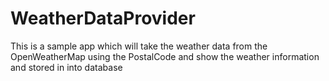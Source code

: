# WeatherDataProvider
This is a sample app which will take the weather data from the OpenWeatherMap using the PostalCode and show the weather information and stored in into database
